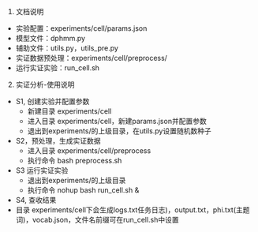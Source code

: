 1. 文档说明
* 实验配置：experiments/cell/params.json
* 模型文件：dphmm.py
* 辅助文件：utils.py，utils_pre.py
* 实证数据预处理：experiments/cell/preprocess/
* 运行实证实验：run_cell.sh


2. 实证分析-使用说明
* S1, 创建实验并配置参数
  * 新建目录 experiments/cell
  * 进入目录 experiments/cell，新建params.json并配置参数
  * 退出到experiments/的上级目录，在utils.py设置随机数种子
* S2，预处理，生成实证数据
  * 进入目录 experiments/cell/preprocess
  * 执行命令 bash preprocess.sh
* S3 运行实证实验
  * 退出到experiments/的上级目录
  * 执行命令 nohup bash run_cell.sh &
* S4, 查收结果
 * 目录 experiments/cell下会生成logs.txt任务日志)，output.txt，phi.txt(主题词)，vocab.json，文件名前缀可在run_cell.sh中设置
